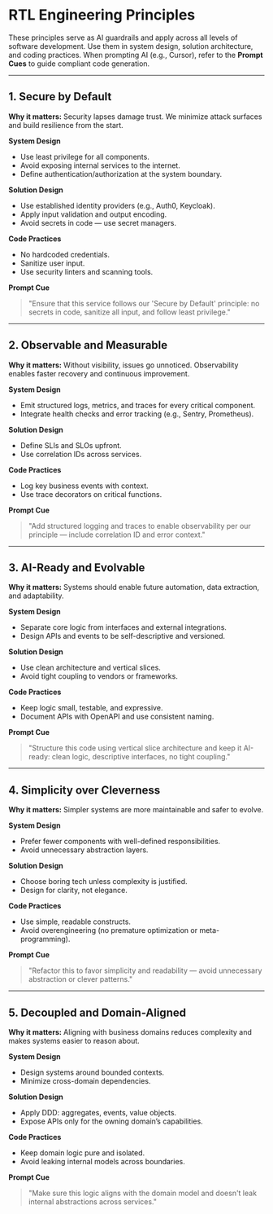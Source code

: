 # RTL Engineering Principles

These principles serve as AI guardrails and apply across all levels of software development. Use them in system design, solution architecture, and coding practices. When prompting AI (e.g., Cursor), refer to the **Prompt Cues** to guide compliant code generation.

---

## 1. Secure by Default

**Why it matters:** Security lapses damage trust. We minimize attack surfaces and build resilience from the start.

**System Design**
- Use least privilege for all components.
- Avoid exposing internal services to the internet.
- Define authentication/authorization at the system boundary.

**Solution Design**
- Use established identity providers (e.g., Auth0, Keycloak).
- Apply input validation and output encoding.
- Avoid secrets in code — use secret managers.

**Code Practices**
- No hardcoded credentials.
- Sanitize user input.
- Use security linters and scanning tools.

**Prompt Cue**
> "Ensure that this service follows our 'Secure by Default' principle: no secrets in code, sanitize all input, and follow least privilege."

---

## 2. Observable and Measurable

**Why it matters:** Without visibility, issues go unnoticed. Observability enables faster recovery and continuous improvement.

**System Design**
- Emit structured logs, metrics, and traces for every critical component.
- Integrate health checks and error tracking (e.g., Sentry, Prometheus).

**Solution Design**
- Define SLIs and SLOs upfront.
- Use correlation IDs across services.

**Code Practices**
- Log key business events with context.
- Use trace decorators on critical functions.

**Prompt Cue**
> "Add structured logging and traces to enable observability per our principle — include correlation ID and error context."

---

## 3. AI-Ready and Evolvable

**Why it matters:** Systems should enable future automation, data extraction, and adaptability.

**System Design**
- Separate core logic from interfaces and external integrations.
- Design APIs and events to be self-descriptive and versioned.

**Solution Design**
- Use clean architecture and vertical slices.
- Avoid tight coupling to vendors or frameworks.

**Code Practices**
- Keep logic small, testable, and expressive.
- Document APIs with OpenAPI and use consistent naming.

**Prompt Cue**
> "Structure this code using vertical slice architecture and keep it AI-ready: clean logic, descriptive interfaces, no tight coupling."

---

## 4. Simplicity over Cleverness

**Why it matters:** Simpler systems are more maintainable and safer to evolve.

**System Design**
- Prefer fewer components with well-defined responsibilities.
- Avoid unnecessary abstraction layers.

**Solution Design**
- Choose boring tech unless complexity is justified.
- Design for clarity, not elegance.

**Code Practices**
- Use simple, readable constructs.
- Avoid overengineering (no premature optimization or meta-programming).

**Prompt Cue**
> "Refactor this to favor simplicity and readability — avoid unnecessary abstraction or clever patterns."

---

## 5. Decoupled and Domain-Aligned

**Why it matters:** Aligning with business domains reduces complexity and makes systems easier to reason about.

**System Design**
- Design systems around bounded contexts.
- Minimize cross-domain dependencies.

**Solution Design**
- Apply DDD: aggregates, events, value objects.
- Expose APIs only for the owning domain’s capabilities.

**Code Practices**
- Keep domain logic pure and isolated.
- Avoid leaking internal models across boundaries.

**Prompt Cue**
> "Make sure this logic aligns with the domain model and doesn't leak internal abstractions across services."